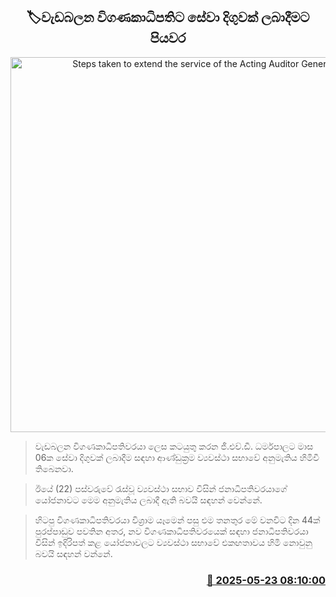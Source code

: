 <p align='center'><b><h2 align='center' title='Steps taken to extend the service of the Acting Auditor General'>🏷වැඩබලන විගණකාධිපතිට සේවා දිගුවක් ලබාදීමට පියවර</h2></b></p>
<p align='center'><img src='https://helakuru.sgp1.cdn.digitaloceanspaces.com/esana/images/lib/parliment-new-01[1].jpg' width='600' alt='Steps taken to extend the service of the Acting Auditor General'></p>

> වැඩබලන විගණකාධිපතිවරයා ලෙස කටයුතු කරන ජී.එච්.ඩී. ධර්මපාලට මාස 06ක සේවා දිගුවක් ලබාදීම සඳහා ආණ්ඩුක්‍රම ව්‍යවස්ථා සභාවේ අනුමැතිය හිමිවී තිබෙනවා.

> ඊයේ (22) පස්වරුවේ රැස්වූ ව්‍යවස්ථා සභාව විසින් ජනාධිපතිවරයාගේ යෝජනාවට මෙම අනුමැතිය ලබාදී ඇති බවයි සඳහන් වෙන්නේ.

> හිටපු විගණකාධිපතිවරයා විශ්‍රාම යෑමෙන් පසු එම තනතුර මේ වනවිට දින 44ක් පුරප්පාඩුව පවතින අතර, නව විගණකාධිපතිවරයෙක් සඳහා ජනාධිපතිවරයා විසින් ඉදිරිපත් කළ යෝජනාවල‍ට ව්‍යවස්ථා සභාවේ එකඟතාවය හිමි නොවුනු බවයි සඳහන් වන්නේ.



<h3 align='right'><a href='https://www.helakuru.lk/esana/p/110361/'>📅 2025-05-23 08:10:00</a></h3>
